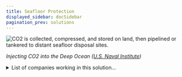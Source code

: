 ```yaml
---
title: Seafloor Protection
displayed_sidebar: docSidebar
pagination_prev: solutions
---
```

![CO2 is collected, compressed, and stored on land, then pipelined or tankered to distant seafloor disposal sites.](/../static/img/seafloor-protection.jpg)

*Injecting CO2 into the Deep Ocean ([U.S. Naval Institute](https://www.usni.org/magazines/proceedings/2021/july/burial-sea-injecting-co2-deep-ocean))*

<details>
        <summary>List of companies working in this solution...</summary>
         <em>Note: this is an experimental AI feature. Accuracy and completeness are a work in progress</em>
        <div>
            <ul>
             
                <li><a href="https://www.soalliance.org/">Sustainable Ocean Alliance</a></li>
            
                <li><a href="https://bluefront.org">Blue Frontier</a></li>
            
                <li><a href="https://www.sofarocean.com/">Sofar</a></li>
            
                <li><a href="https://www.saltwater.com/">Saltwater</a></li>
            
                <li><a href="https://theoceancleanup.com">The Ocean Cleanup</a></li>
            
            </ul>
        </div>
        </details>


:::company job openings
  #### [View open jobs in this Solution](https://climatebase.org/jobs?l=&q=&drawdown_solutions=Seafloor+Protection)
:::

## Overview

* **Seafloor Protection & Climate Change**: Recent advancements have highlighted the potential of the seafloor in mitigating climate change.
* **Key Technologies**:

  * **Carbon capture and storage**: Storing carbon dioxide within seafloor sediments.
  * **Ocean fertilization**: Boosting marine plant growth that absorbs CO2.
  * **Seagrass restoration**: Helps in capturing and storing significant amounts of carbon.
* **Pioneers in the Field**: **Carbon Sequestration Leadership Forum**, **Global Ocean Commission**, **Ocean Health Index**.

## Progress Made

* **Carbon Storage**: One method involves injecting CO2 into the seafloor sediments, while another focuses on marine plants which uptake CO2.
* **Energy Production**: Technologies like ocean thermal energy conversion or tidal energy, although in infancy, offer renewable energy solutions.
* **Noteworthy Entities**: **Carbon Engineering** (carbon capture), **Ocean Power Technologies** (ocean thermal energy), **Marine Renewables Canada** (marine renewable energy).

## Lessons Learned

* **Development Stage**: The technology is budding, presenting both challenges and opportunities.
* **Mixed Outcomes**: While there have been successes, failures also mark the journey.
* **Learning Curve**: Failures provide valuable insights to enhance the technology.
* **Notable Advocates**: **International Maritime Organization**, **UN Environment Programme**, **Carbon Sequestration Leadership Forum**.
* **Ongoing Journey**: Progress is evident, but much remains to be accomplished.

## Challenges Ahead

* **Proven Efficacy**: The nascent stage of the technology demands rigorous testing on a large scale.
* **Environmental Impact**: Long-term effects of seafloor protection remain unknown.
* **Ecosystem Concerns**: Potential impacts on oceanic ecosystems need further investigation.
* **Support Issues**: Both financial and political backing are crucial for technology implementation.
* **Leading Entities**: **The Ocean Cleanup Foundation**, **Seaweed Industry Association**, **International Maritime Organization**, **UN Environment Programme**.

## Best Path Forward

* **Research & Development**: Continuous effort in technology advancement is paramount.
* **Global Outreach**: Making the technology accessible globally is key for widespread adoption.
* **Education & Affordability**: Promote understanding of seafloor protection benefits and ensure cost-effectiveness.
* **Pioneering Advocates**: **US Geological Survey**, **National Oceanic and Atmospheric Administration**, **International Union for Conservation of Nature**.
